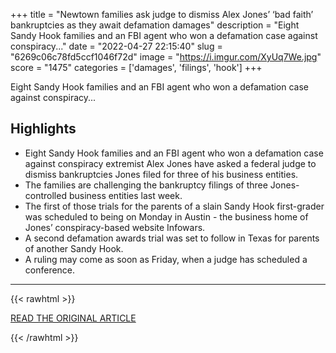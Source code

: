 +++
title = "Newtown families ask judge to dismiss Alex Jones’ ‘bad faith’ bankruptcies as they await defamation damages"
description = "Eight Sandy Hook families and an FBI agent who won a defamation case against conspiracy..."
date = "2022-04-27 22:15:40"
slug = "6269c06c78fd5ccf1046f72d"
image = "https://i.imgur.com/XyUq7We.jpg"
score = "1475"
categories = ['damages', 'filings', 'hook']
+++

Eight Sandy Hook families and an FBI agent who won a defamation case against conspiracy...

## Highlights

- Eight Sandy Hook families and an FBI agent who won a defamation case against conspiracy extremist Alex Jones have asked a federal judge to dismiss bankruptcies Jones filed for three of his business entities.
- The families are challenging the bankruptcy filings of three Jones-controlled business entities last week.
- The first of those trials for the parents of a slain Sandy Hook first-grader was scheduled to being on Monday in Austin - the business home of Jones’ conspiracy-based website Infowars.
- A second defamation awards trial was set to follow in Texas for parents of another Sandy Hook.
- A ruling may come as soon as Friday, when a judge has scheduled a conference.

---

{{< rawhtml >}}
  <p class="article-category">
    <a target="_blank" href="https://www.newstimes.com/news/article/Newtown-families-ask-judge-to-dismiss-Alex-17131044.php?src=nthpdesecp">READ THE ORIGINAL ARTICLE</a>
  </p>
{{< /rawhtml >}}
